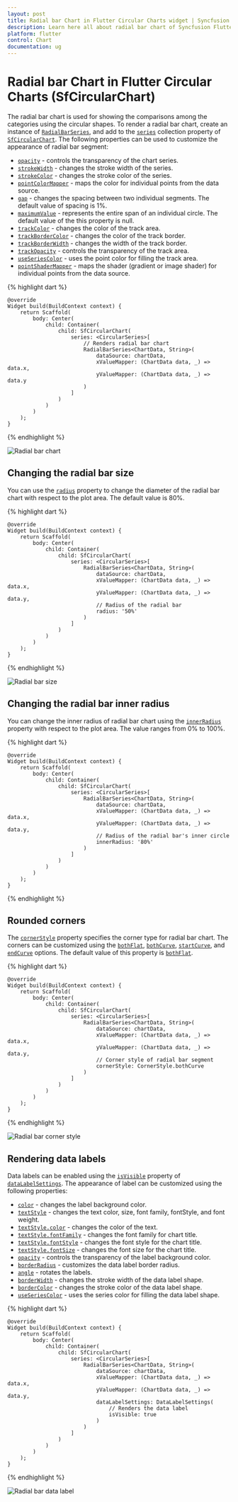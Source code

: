 ```yaml
---
layout: post
title: Radial bar Chart in Flutter Circular Charts widget | Syncfusion 
description: Learn here all about radial bar chart of Syncfusion Flutter Circular Charts (SfCircularChart) widget and more.
platform: flutter
control: Chart
documentation: ug
---
```


# Radial bar Chart in Flutter Circular Charts (SfCircularChart)

The radial bar chart is used for showing the comparisons among the categories using the circular shapes. To render a radial bar chart, create an instance of [`RadialBarSeries`](https://pub.dev/documentation/syncfusion_flutter_charts/latest/charts/RadialBarSeries-class.html), and add to the [`series`](https://pub.dev/documentation/syncfusion_flutter_charts/latest/charts/SfCircularChart/series.html) collection property of [`SfCircularChart`](https://pub.dev/documentation/syncfusion_flutter_charts/latest/charts/SfCircularChart-class.html). The following properties can be used to customize the appearance of radial bar segment:

* [`opacity`](https://pub.dev/documentation/syncfusion_flutter_charts/latest/charts/CircularSeries/opacity.html) - controls the transparency of the chart series.
* [`strokeWidth`](https://pub.dev/documentation/syncfusion_flutter_charts/latest/charts/ChartPoint/strokeColor.html) - changes the stroke width of the series.
* [`strokeColor`](https://pub.dev/documentation/syncfusion_flutter_charts/latest/charts/ChartPoint/strokeWidth.html) - changes the stroke color of the series.
* [`pointColorMapper`](https://pub.dev/documentation/syncfusion_flutter_charts/latest/charts/CircularSeries/pointColorMapper.html) - maps the color for individual points from the data source.
* [`gap`](https://pub.dev/documentation/syncfusion_flutter_charts/latest/charts/CircularSeries/gap.html) - changes the spacing between two individual segments. The default value of spacing is 1%.
* [`maximumValue`](https://pub.dev/documentation/syncfusion_flutter_charts/latest/charts/RadialBarSeries/maximumValue.html) - represents the entire span of an individual circle. The default value of the this property is null.
* [`trackColor`](https://pub.dev/documentation/syncfusion_flutter_charts/latest/charts/RadialBarSeries/trackColor.html) - changes the color of the track area.
* [`trackBorderColor`](https://pub.dev/documentation/syncfusion_flutter_charts/latest/charts/RadialBarSeries/trackBorderColor.html) - changes the color of the track border.
* [`trackBorderWidth`](https://pub.dev/documentation/syncfusion_flutter_charts/latest/charts/RadialBarSeries/trackBorderWidth.html) - changes the width of the track border.
* [`trackOpacity`](https://pub.dev/documentation/syncfusion_flutter_charts/latest/charts/RadialBarSeries/trackOpacity.html) - controls the transparency of the track area.
* [`useSeriesColor`](https://pub.dev/documentation/syncfusion_flutter_charts/latest/charts/RadialBarSeries/useSeriesColor.html) - uses the point color for filling the track area.
* [`pointShaderMapper`](https://pub.dev/documentation/syncfusion_flutter_charts/latest/charts/CircularSeries/pointShaderMapper.html) - maps the shader (gradient or image shader) for individual points from the data source.

{% highlight dart %} 

    @override
    Widget build(BuildContext context) {
        return Scaffold(
            body: Center(
                child: Container(
                    child: SfCircularChart(
                        series: <CircularSeries>[
                            // Renders radial bar chart
                            RadialBarSeries<ChartData, String>(
                                dataSource: chartData,
                                xValueMapper: (ChartData data, _) => data.x,
                                yValueMapper: (ChartData data, _) => data.y
                            )
                        ]
                    )
                )
            )
        );  
    }

{% endhighlight %}

![Radial bar chart](circular-chart-types/radialbar.jpg)

## Changing the radial bar size

You can use the [`radius`](https://pub.dev/documentation/syncfusion_flutter_charts/latest/charts/CircularSeries/radius.html) property to change the diameter of the radial bar chart with respect to the plot area. The default value is 80%.

{% highlight dart %} 

    @override
    Widget build(BuildContext context) {
        return Scaffold(
            body: Center(
                child: Container(
                    child: SfCircularChart(
                        series: <CircularSeries>[
                            RadialBarSeries<ChartData, String>(
                                dataSource: chartData,
                                xValueMapper: (ChartData data, _) => data.x,
                                yValueMapper: (ChartData data, _) => data.y,
                                // Radius of the radial bar
                                radius: '50%'
                            )
                        ]
                    )
                )
            )
        );
    }


{% endhighlight %}

![Radial bar size](circular-chart-types/radialbar_sizing.jpg)

## Changing the radial bar inner radius

You can change the inner radius of radial bar chart using the [`innerRadius`](https://pub.dev/documentation/syncfusion_flutter_charts/latest/charts/CircularSeries/innerRadius.html) property with respect to the plot area. The value ranges from 0% to 100%.

{% highlight dart %} 

    @override
    Widget build(BuildContext context) {
        return Scaffold(
            body: Center(
                child: Container(
                    child: SfCircularChart(
                        series: <CircularSeries>[
                            RadialBarSeries<ChartData, String>(
                                dataSource: chartData,
                                xValueMapper: (ChartData data, _) => data.x,
                                yValueMapper: (ChartData data, _) => data.y,
                                // Radius of the radial bar's inner circle
                                innerRadius: '80%'
                            )
                        ]
                    )
                )
            )
        );
    }

{% endhighlight %}

## Rounded corners

The [`cornerStyle`](https://pub.dev/documentation/syncfusion_flutter_charts/latest/charts/CircularSeries/cornerStyle.html) property specifies the corner type for radial bar chart. The corners can be customized using the [`bothFlat`](https://pub.dev/documentation/syncfusion_flutter_charts/latest/charts/CornerStyle-class.html), [`bothCurve`](https://pub.dev/documentation/syncfusion_flutter_charts/latest/charts/CornerStyle-class.html), [`startCurve`](https://pub.dev/documentation/syncfusion_flutter_charts/latest/charts/CornerStyle-class.html), and [`endCurve`](https://pub.dev/documentation/syncfusion_flutter_charts/latest/charts/CornerStyle-class.html) options. The default value of this property is [`bothFlat`](https://pub.dev/documentation/syncfusion_flutter_charts/latest/charts/CornerStyle-class.html).

{% highlight dart %} 

    @override
    Widget build(BuildContext context) {
        return Scaffold(
            body: Center(
                child: Container(
                    child: SfCircularChart(
                        series: <CircularSeries>[
                            RadialBarSeries<ChartData, String>(
                                dataSource: chartData,
                                xValueMapper: (ChartData data, _) => data.x,
                                yValueMapper: (ChartData data, _) => data.y,
                                // Corner style of radial bar segment
                                cornerStyle: CornerStyle.bothCurve
                            )
                        ]
                    )
                )
            )
        );
    }

{% endhighlight %}

![Radial bar corner style](circular-chart-types/radialbar_roundCorner.jpg)

## Rendering data labels

Data labels can be enabled using the [`isVisible`](https://pub.dev/documentation/syncfusion_flutter_charts/latest/charts/DataLabelSettings/isVisible.html) property of [`dataLabelSettings`](https://pub.dev/documentation/syncfusion_flutter_charts/latest/charts/CircularSeries/dataLabelSettings.html). The appearance of label can be customized using the following properties:

* [`color`](https://pub.dev/documentation/syncfusion_flutter_charts/latest/charts/DataLabelSettings/color.html) - changes the label background color.
* [`textStyle`](https://pub.dev/documentation/syncfusion_flutter_charts/latest/charts/DataLabelRenderArgs/textStyle.html) - changes the text color, size, font family, fontStyle, and font weight.
* [`textStyle.color`](https://pub.dev/documentation/syncfusion_flutter_charts/latest/charts/ChartTextStyle/color.html) - changes the color of the text.
* [`textStyle.fontFamily`](https://pub.dev/documentation/syncfusion_flutter_charts/latest/charts/ChartTextStyle/fontFamily.html) - changes the font family for chart title. 
* [`textStyle.fontStyle`](https://pub.dev/documentation/syncfusion_flutter_charts/latest/charts/ChartTextStyle/fontStyle.html) - changes the font style for the chart title.
* [`textStyle.fontSize`](https://pub.dev/documentation/syncfusion_flutter_charts/latest/charts/ChartTextStyle/fontSize.html) - changes the font size for the chart title.
* [`opacity`](https://pub.dev/documentation/syncfusion_flutter_charts/latest/charts/CircularSeries/opacity.html) - controls the transparency of the label background color.
* [`borderRadius`](https://pub.dev/documentation/syncfusion_flutter_charts/latest/charts/DataLabelSettings/borderRadius.html) - customizes the data label border radius.
* [`angle`](https://pub.dev/documentation/syncfusion_flutter_charts/latest/charts/DataLabelSettings/angle.html) - rotates the labels.
* [`borderWidth`](https://pub.dev/documentation/syncfusion_flutter_charts/latest/charts/DataLabelSettings/borderWidth.html) - changes the stroke width of the data label shape.
* [`borderColor`](https://pub.dev/documentation/syncfusion_flutter_charts/latest/charts/DataLabelSettings/borderColor.html) - changes the stroke color of the data label shape.
* [`useSeriesColor`](https://pub.dev/documentation/syncfusion_flutter_charts/latest/charts/DataLabelSettings/useSeriesColor.html) - uses the series color for filling the data label shape.

{% highlight dart %} 

    @override
    Widget build(BuildContext context) {
        return Scaffold(
            body: Center(
                child: Container(
                    child: SfCircularChart(
                        series: <CircularSeries>[
                            RadialBarSeries<ChartData, String>(
                                dataSource: chartData,
                                xValueMapper: (ChartData data, _) => data.x,
                                yValueMapper: (ChartData data, _) => data.y,
                                dataLabelSettings: DataLabelSettings(
                                    // Renders the data label
                                    isVisible: true
                                )
                            )
                        ]
                    )
                )
            )
        );  
    }

{% endhighlight %}

![Radial bar data label](circular-chart-types/radialbar_dataLabel.jpg)
